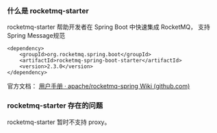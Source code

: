### 什么是 rocketmq-starter

rocketmq-starter 帮助开发者在 Spring Boot 中快速集成 RocketMQ， 支持Spring Message规范

```
<dependency>
    <groupId>org.rocketmq.spring.boot</groupId>
    <artifactId>rocketmq-spring-boot-starter</artifactId>
    <version>2.3.0</version>
</dependency>
```



官方文档： [用户手册 · apache/rocketmq-spring Wiki (github.com)](https://github.com/apache/rocketmq-spring/wiki/用户手册)





### rocketmq-starter 存在的问题

rocketmq-starter 暂时不支持 proxy。



